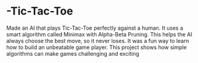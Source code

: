 # -Tic-Tac-Toe
Made an AI that plays Tic-Tac-Toe perfectly against a human. It uses a smart algorithm called Minimax with Alpha-Beta Pruning. This helps the AI always choose the best move, so it never loses. It was a fun way to learn how to build an unbeatable game player. This project shows how simple algorithms can make games challenging and exciting
